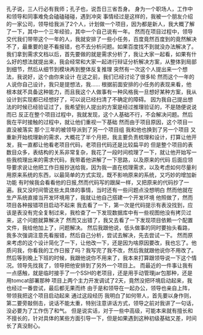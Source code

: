 孔子说，三人行必有我师；孔子也，说吾日三省吾身。
身为一个职场人，工作中和领导和同事难免会磕磕碰碰，遇到冲突
事情经过是这样的，我被一个朋友介绍的一家公司，领导给我派了2个人，计划做一个项目，因为都是新人，我大概了解了一下，其中一个三年经验，其中一个自己说有一年。
然而在项目过程中，领导交代我们带带这个一年的人，我就安排了一些小任务，百度竟然百度到的竟然解决不了，最重要的是不看报错，也不去分析问题。如果百度找不到就没办法解决了。
我们拿到需求文档以后，首先要做的就是需求分析了，我让大家一起看，如果有什么好的想法就提出来，我会经常和大家一起进行辩证分析解决方案，从整体到局部到细节，然后从细节到模块再到整体反复推理
突然有一次这个人提出来一个想法，我说好，这个由你来设计
在这之前，我们已经讨论了很多轮
然而这个一年的人说你自己设计，我只是提想法，我……
根据前面安排的小任务的表现来看，他根本就不具备这种能力，而且我这个人做事有一种风格我一旦想好某种方案，我从设计到实现都已经想好了，可以说已经扫清了不确定的障碍。
因为我自己提出想法的时候已经验证过了，我希望别人提出的方案是经过推理验证的，不是随便说说而已
反正在整个项目过程中，我就发现，这个人基础不行，不会解决问题。然后我在平时接触的过程中，就让他们重视一下基础
然而由于项目原因，这个项目一直没被落实
那个三年的被领导派到了另一个项目组
我和他也换到了另一个项目
又重新开始梳理新的需求，大概花了半个月把，我主要负责梳理和设计，打算让他开发，我一直都让他看老项目代码，老项目代码还是比较扁平的
但是整个项目的表数目众多，表结构的关系非常复杂，我花了一段时间梳理了一下，就让他开始写一些我梳理出来的需求代码，我带着他讲解了一下思路，以及原来的代码
后面应领导要求说让他把工作日报抄送给我，因为我一直在梳理需求，以及考虑如何尽量利用原来系统的东西，以最简单的方式实现，既不影响原来的系统，又巧妙的增加新功能
有时候我会看看他的日报,然而代码写的跟屎一样，又把原来的代码抄了一遍。我又没时间管这些太具体的事情，当时还有一些问题点没想明白
然而他就在生产系统直接当开发环境用了，我就让他自己搭建一个开发环境
他照做了，然而项目各种报错项目启动不起来
我去看了一下，第一次是代码提示有表没找到，应该是表没有完全复制过来，我检查了一下发现数据库中有一些视图他没有拷贝过来，这个问题就算解决了
然而又出错了，我又去看了一下发现项目依赖一个配置文件，我给他加上了，问题解决。
然后我跟他说，低头做事的同时要抬头看路，我多次强调注意先看报错，然后自己分析，尝试去解决，先去尝试一下。
然而原来考虑的这个设计简化了一下，让他改一下，还是因为啥原因要改，我也忘了。他质问我，你看我的工作日报了吗？我写完了我不改，然后我就跟他说你不用改了。
然后等到晚上下班的时候，我跟他说你不用来了，我本来打算跟领导说一下这个情况。领导先找我了，领导把他安排到了另外一个项目上。
而最近的一件事让我有一点感触，就是临时接手了一个SSH的老项目，还是用手动管理jar包那种，还是用tomcat部署那种
项目上两个主力开发调试了2天，竟然没把环境启动起来，我也经过一番尝试，最后都无果而终
由于是和领导在一起办公，领导也亲自上阵，带领我把这个项目启动起来
通过这段经历
我明白了如何带人，首先要以身作则，第二要旁敲侧击，说话不能太重，特别注意讲话方式，领导之前对我讲了一句话，没必要为了工作伤了和气。
但是说实话，对于一些中高级，可能本来就有擅长和不擅长的，针对具体的某些方面引导一下，但是如果遇到这种初级基础又差，时间长了真没耐心。
